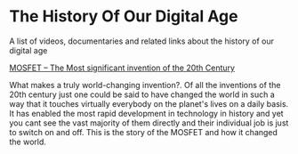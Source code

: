 # The History Of Our Digital Age

A list of videos, documentaries and related links about the history of our digital age

[MOSFET – The Most significant invention of the 20th Century](https://www.youtube.com/watch?v=bHwl8TdEI6k)

What makes a truly world-changing invention?. Of all the inventions of the 20th century just one could be said to have changed the world in such a way that it touches virtually everybody on the planet's lives on a daily basis. It has enabled the most rapid development in technology in history and yet you cant see the vast majority of them directly and their individual job is just to switch on and off. This is the story of the MOSFET and how it changed the world.
<!--stackedit_data:
eyJoaXN0b3J5IjpbLTkwNDk0NTY5MiwyODkyMzE2ODJdfQ==
-->